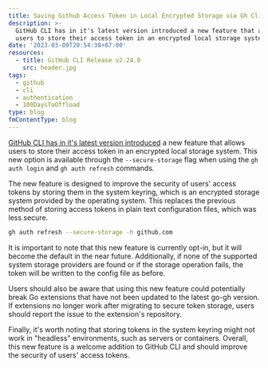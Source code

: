 ```yaml
---
title: Saving Github Access Token in Local Encrypted Storage via Gh Cli
description: >-
  GitHub CLI has in it's latest version introduced a new feature that allows
  users to store their access token in an encrypted local storage system.
date: '2023-03-09T20:54:38+07:00'
resources:
  - title: GitHub CLI Release v2.24.0
    src: header.jpg
tags:
  - github
  - cli
  - authentication
  - 100DaysToOffload
type: blog
fmContentType: blog
---
```


[GitHub CLI has in it's latest version introduced](https://github.com/cli/cli/releases/tag/v2.24.0) a new feature that allows users to store their access token in an encrypted local storage system. This new option is available through the `--secure-storage` flag when using the `gh auth login` and `gh auth refresh` commands.

The new feature is designed to improve the security of users' access tokens by storing them in the system keyring, which is an encrypted storage system provided by the operating system. This replaces the previous method of storing access tokens in plain text configuration files, which was less secure.

```bash
gh auth refresh --secure-storage -h github.com
```

It is important to note that this new feature is currently opt-in, but it will become the default in the near future. Additionally, if none of the supported system storage providers are found or if the storage operation fails, the token will be written to the config file as before.

Users should also be aware that using this new feature could potentially break Go extensions that have not been updated to the latest go-gh version. If extensions no longer work after migrating to secure token storage, users should report the issue to the extension's repository.

Finally, it's worth noting that storing tokens in the system keyring might not work in "headless" environments, such as servers or containers. Overall, this new feature is a welcome addition to GitHub CLI and should improve the security of users' access tokens.
